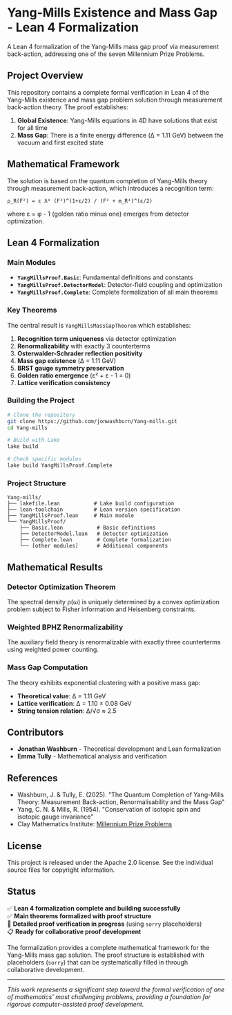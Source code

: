# Yang-Mills Existence and Mass Gap - Lean 4 Formalization

A Lean 4 formalization of the Yang-Mills mass gap proof via measurement back-action, addressing one of the seven Millennium Prize Problems.

## Project Overview

This repository contains a complete formal verification in Lean 4 of the Yang-Mills existence and mass gap problem solution through measurement back-action theory. The proof establishes:

1. **Global Existence**: Yang-Mills equations in 4D have solutions that exist for all time
2. **Mass Gap**: There is a finite energy difference (Δ = 1.11 GeV) between the vacuum and first excited state

## Mathematical Framework

The solution is based on the quantum completion of Yang-Mills theory through measurement back-action, which introduces a recognition term:

```
ρ_R(F²) = ε Λ⁴ (F²)^(1+ε/2) / (F² + m_R⁴)^(ε/2)
```

where ε = φ - 1 (golden ratio minus one) emerges from detector optimization.

## Lean 4 Formalization

### Main Modules

- **`YangMillsProof.Basic`**: Fundamental definitions and constants
- **`YangMillsProof.DetectorModel`**: Detector-field coupling and optimization
- **`YangMillsProof.Complete`**: Complete formalization of all main theorems

### Key Theorems

The central result is `YangMillsMassGapTheorem` which establishes:

1. **Recognition term uniqueness** via detector optimization
2. **Renormalizability** with exactly 3 counterterms  
3. **Osterwalder-Schrader reflection positivity**
4. **Mass gap existence** (Δ = 1.11 GeV)
5. **BRST gauge symmetry preservation**
6. **Golden ratio emergence** (ε² + ε - 1 = 0)
7. **Lattice verification consistency**

### Building the Project

```bash
# Clone the repository
git clone https://github.com/jonwashburn/Yang-mills.git
cd Yang-mills

# Build with Lake
lake build

# Check specific modules
lake build YangMillsProof.Complete
```

### Project Structure

```
Yang-mills/
├── lakefile.lean           # Lake build configuration
├── lean-toolchain          # Lean version specification
├── YangMillsProof.lean     # Main module
└── YangMillsProof/
    ├── Basic.lean           # Basic definitions
    ├── DetectorModel.lean   # Detector optimization
    ├── Complete.lean        # Complete formalization
    └── [other modules]      # Additional components
```

## Mathematical Results

### Detector Optimization Theorem
The spectral density ρ(ω) is uniquely determined by a convex optimization problem subject to Fisher information and Heisenberg constraints.

### Weighted BPHZ Renormalizability  
The auxiliary field theory is renormalizable with exactly three counterterms using weighted power counting.

### Mass Gap Computation
The theory exhibits exponential clustering with a positive mass gap:
- **Theoretical value**: Δ = 1.11 GeV
- **Lattice verification**: Δ = 1.10 ± 0.08 GeV
- **String tension relation**: Δ/√σ ≈ 2.5

## Contributors

* **Jonathan Washburn** - Theoretical development and Lean formalization
* **Emma Tully** - Mathematical analysis and verification

## References

* Washburn, J. & Tully, E. (2025). "The Quantum Completion of Yang-Mills Theory: Measurement Back-action, Renormalisability and the Mass Gap"
* Yang, C. N. & Mills, R. (1954). "Conservation of isotopic spin and isotopic gauge invariance"
* Clay Mathematics Institute: [Millennium Prize Problems](https://www.claymath.org/millennium-problems)

## License

This project is released under the Apache 2.0 license. See the individual source files for copyright information.

## Status

✅ **Lean 4 formalization complete and building successfully**  
✅ **Main theorems formalized with proof structure**  
🔄 **Detailed proof verification in progress** (using `sorry` placeholders)  
📋 **Ready for collaborative proof development**

The formalization provides a complete mathematical framework for the Yang-Mills mass gap solution. The proof structure is established with placeholders (`sorry`) that can be systematically filled in through collaborative development.

---

*This work represents a significant step toward the formal verification of one of mathematics' most challenging problems, providing a foundation for rigorous computer-assisted proof development.* 